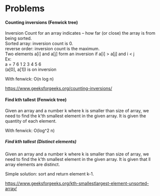 # Problems

#### Counting inversions (Fenwick tree)
Inversion Count for an array indicates – how far (or close) the array is from being sorted.   
Sorted array: inversion count is 0.  
reverse order: inversion count is the maximum.   
Two elements a[i] and a[j] form an inversion if a[i] > a[j] and i < j  
Ex:  
a = 7 6 1 2 3 4 5 6  
(a[0], a[1]) is on inversion

With fenwick: O(n log n)

https://www.geeksforgeeks.org/counting-inversions/

#### Find kth tallest (Fenwick tree)
Given an array and a number k where k is smaller than size of array, we need to find the k’th smallest element in the given array. It is given the quantity of each element.

With fenwick: O(log^2 n)

##### Find kth tallest (Distinct elements)
Given an array and a number k where k is smaller than size of array, we need to find the k’th smallest element in the given array. It is given that ll array elements are distinct.

Simple solution: sort and return element k-1.

https://www.geeksforgeeks.org/kth-smallestlargest-element-unsorted-array/
